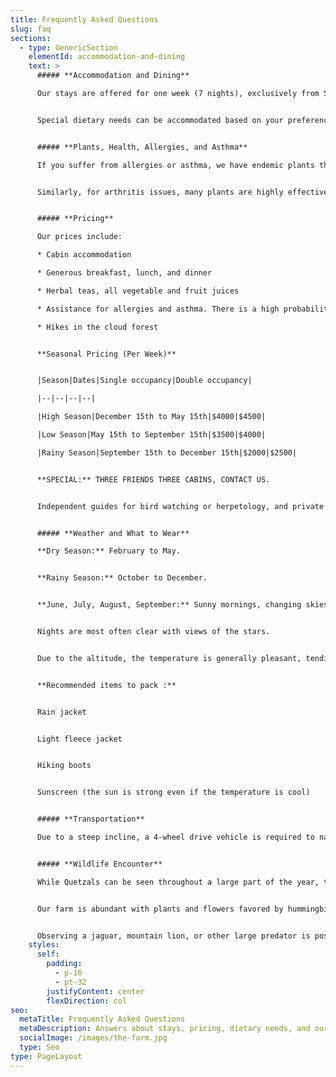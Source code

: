 ```yaml
---
title: Frequently Asked Questions
slug: faq
sections:
  - type: GenericSection
    elementId: accommodation-and-dining
    text: >
      ##### **Accommodation and Dining**

      Our stays are offered for one week (7 nights), exclusively from Saturday to Saturday.


      Special dietary needs can be accommodated based on your preferences or a program suggested by your doctor. Please inform us of any special requirements upon registration.


      ##### **Plants, Health, Allergies, and Asthma**

      If you suffer from allergies or asthma, we have endemic plants that have helped many individuals achieve complete relief. Should you wish to explore this opportunity, we offer this natural assistance free of charge. Please refer to our Blog for more information.


      Similarly, for arthritis issues, many plants are highly effective for long-term relief, especially when applied at the onset of symptoms.


      ##### **Pricing**

      Our prices include:

      * Cabin accommodation

      * Generous breakfast, lunch, and dinner

      * Herbal teas, all vegetable and fruit juices

      * Assistance for allergies and asthma. There is a high probability that our plants can help significantly alleviate or eliminate these conditions. This support is provided without charge.

      * Hikes in the cloud forest


      **Seasonal Pricing (Per Week)**


      |Season|Dates|Single occupancy|Double occupancy|

      |--|--|--|--|

      |High Season|December 15th to May 15th|$4000|$4500|

      |Low Season|May 15th to September 15th|$3500|$4000|

      |Rainy Season|September 15th to December 15th|$2000|$2500|


      **SPECIAL:** THREE FRIENDS THREE CABINS, CONTACT US.


      Independent guides for bird watching or herpetology, and private Yoga classes, can be arranged à la carte with excellent professionals upon request.


      ##### **Weather and What to Wear**

      **Dry Season:** February to May.


      **Rainy Season:** October to December.


      **June, July, August, September:** Sunny mornings, changing skies in the afternoon with mist hanging on the peaks by mid-afternoon. Late afternoon often sees surrounding thunderstorms, though they rarely directly impact us.


      Nights are most often clear with views of the stars.


      Due to the altitude, the temperature is generally pleasant, tending towards cool. A light fleece jacket is usually sufficient for the evening.


      **Recommended items to pack :**


      Rain jacket


      Light fleece jacket


      Hiking boots


      Sunscreen (the sun is strong even if the temperature is cool)


      ##### **Transportation**

      Due to a steep incline, a 4-wheel drive vehicle is required to navigate the final 800 meters of the road, which is cemented. For all other transportation needs, we will assist with arrangements upon your reservation.


      ##### **Wildlife Encounter**

      While Quetzals can be seen throughout a large part of the year, the months of March, April, and May offer the best chance to observe them (see Blog). Most bird species also nest during this period and are very active.


      Our farm is abundant with plants and flowers favored by hummingbirds, making our gardens a paradise for observing them, as well as nests and chicks of many species.


      Observing a jaguar, mountain lion, or other large predator is possible but remains very rare. Please do not visit specifically for this purpose, although their presence is confirmed by the tracks they leave.
    styles:
      self:
        padding:
          - p-16
          - pt-32
        justifyContent: center
        flexDirection: col
seo:
  metaTitle: Frequently Asked Questions
  metaDescription: Answers about stays, pricing, dietary needs, and our plant-based natural therapies to help you prepare for a restorative visit.
  socialImage: /images/the-farm.jpg
  type: Seo
type: PageLayout
---
```

